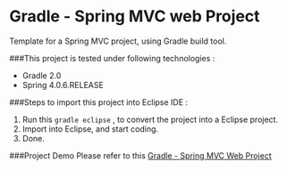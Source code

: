 Gradle - Spring MVC web Project
===============================
Template for a Spring MVC project, using Gradle build tool.

###This project is tested under following technologies :
* Gradle 2.0
* Spring 4.0.6.RELEASE

###Steps to import this project into Eclipse IDE :

1. Run this `gradle eclipse` , to convert the project into a Eclipse project. 
2. Import into Eclipse, and start coding. 
3. Done.

###Project Demo
Please refer to this [Gradle - Spring MVC Web Project](http://www.mkyong.com/spring-mvc/gradle-spring-mvc-web-project-example/)

